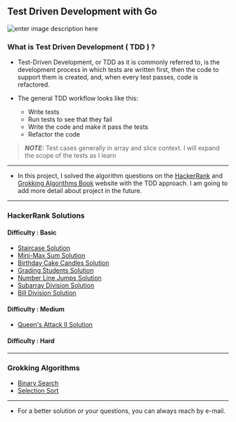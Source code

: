 ## Test Driven Development with Go

![enter image description here](https://gblobscdn.gitbook.com/assets/-L9Tqx5WSaiE4u24Pk05/-LmyGcIwYFqlc-kxzIGZ/-LXAJRSbtm02phRcFvU4/red-green-blue-gophers-smaller.png?alt=media)

### What is Test Driven Development ( TDD ) ?

+ Test-Driven Development, or TDD as it is commonly referred to, is the development process in which tests are written first, then the code to support them is created, and, when every test passes, code is refactored.

+ The general TDD workflow looks like this:
	+ Write tests
	+ Run tests to see that they fail
	+ Write the code and make it pass the tests
	+ Refactor the code

> **_NOTE:_**  Test cases generally in array and slice context. I will expand the scope of the tests as I learn

--- 

+   In this project, I solved the algorithm questions on the [HackerRank](https://www.hackerrank.com/) and [Grokking Algorithms Book](https://www.manning.com/books/grokking-algorithms) website with the TDD approach. I am going to add more detail about project in the future.

---

### HackerRank Solutions
#### Difficulty : Basic
+ [Staircase Solution](https://github.com/Uzayky/Go-TDD-Practice/tree/master/HackerRank_Solutions/Staircase)
+ [Mini-Max Sum Solution](https://github.com/Uzayky/Go-TDD-Practice/tree/master/HackerRank_Solutions/Mini-Max-Sum)
+ [Birthday Cake Candles Solution](https://github.com/Uzayky/Go-TDD-Practice/tree/master/HackerRank_Solutions/Birthday-Cake-Candles)
+ [Grading Students Solution](https://github.com/Uzayky/Go-TDD-Practice/tree/master/HackerRank_Solutions/Grading-Students)
+ [Number Line Jumps Solution](https://github.com/Uzayky/Go-TDD-Practice/tree/master/HackerRank_Solutions/Number-Line-Jumps)
+ [Subarray Division Solution](https://github.com/Uzayky/Go-Practice/tree/master/HackerRank_Solutions/Subarray-Division)
+ [Bill Division Solution](https://github.com/Uzayky/Go-Practice/tree/master/HackerRank_Solutions/Bill-Division)
#### Difficulty : Medium
+ [Queen's Attack II Solution](https://github.com/Uzayky/Go-Practice/tree/master/HackerRank_Solutions/Queens-Attack-II)
#### Difficulty : Hard

---

### Grokking Algorithms
+ [Binary Search](https://github.com/Uzayky/Go-Practice/tree/master/Grokking-Algorithms/Binary-Search)
+ [Selection Sort](https://github.com/Uzayky/Go-Practice/tree/master/Grokking-Algorithms/Selection-Sort)

---


+ For a better solution or your questions, you can always reach by e-mail.
